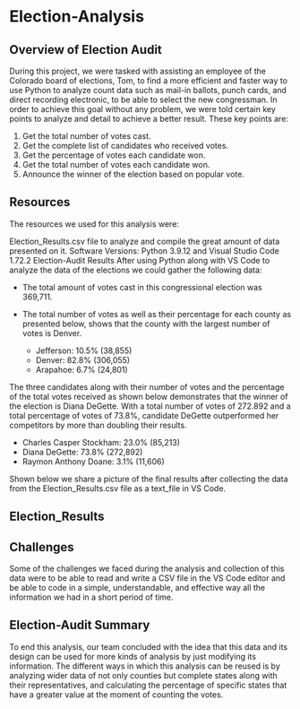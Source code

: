 # Election-Analysis

## Overview of Election Audit
During this project, we were tasked with assisting an employee of the Colorado board of elections, Tom, to find a more efficient and faster way to use Python to analyze count data such as mail-in ballots, punch cards, and direct recording electronic, to be able to select the new congressman. In order to achieve this goal without any problem, we were told certain key points to analyze and detail to achieve a better result. These key points are:

1. Get the total number of votes cast.
2. Get the complete list of candidates who received votes.
3. Get the percentage of votes each candidate won.
4. Get the total number of votes each candidate won.
5. Announce the winner of the election based on popular vote.

## Resources
The resources we used for this analysis were:

Election_Results.csv file to analyze and compile the great amount of data presented on it.
Software Versions: Python 3.9.12 and Visual Studio Code 1.72.2
Election-Audit Results
After using Python along with VS Code to analyze the data of the elections we could gather the following data:

- The total amount of votes cast in this congressional election was 369,711.

- The total number of votes as well as their percentage for each county as presented below, shows that the county with the largest number of votes is Denver.

  - Jefferson: 10.5% (38,855)
  - Denver: 82.8% (306,055)
  - Arapahoe: 6.7% (24,801)

The three candidates along with their number of votes and the percentage of the total votes received as shown below demonstrates that the winner of the election is Diana DeGette. With a total number of votes of 272.892 and a total percentage of votes of 73.8%, candidate DeGette outperformed her competitors by more than doubling their results.

- Charles Casper Stockham: 23.0% (85,213)
- Diana DeGette: 73.8% (272,892)
- Raymon Anthony Doane: 3.1% (11,606)

Shown below we share a picture of the final results after collecting the data from the Election_Results.csv file as a text_file in VS Code.


## Election_Results

## Challenges
Some of the challenges we faced during the analysis and collection of this data were to be able to read and write a CSV file in the VS Code editor and be able to code in a simple, understandable, and effective way all the information we had in a short period of time.

## Election-Audit Summary
To end this analysis, our team concluded with the idea that this data and its design can be used for more kinds of analysis by just modifying its information. The different ways in which this analysis can be reused is by analyzing wider data of not only counties but complete states along with their representatives, and calculating the percentage of specific states that have a greater value at the moment of counting the votes.
